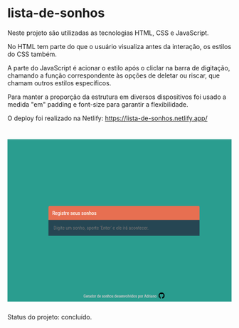 # lista-de-sonhos
Neste projeto são utilizadas as tecnologias HTML, CSS e JavaScript.

No HTML tem parte do que o usuário visualiza antes da interação, os estilos do CSS também.

A parte do JavaScript é acionar o estilo após o cliclar na barra de digitação, chamando a função correspondente às opções de deletar ou riscar, que chamam outros estilos específicos.

Para manter a proporção da estrutura em diversos dispositivos foi usado a medida "em" padding e font-size para garantir a flexibilidade.

O deploy foi realizado na Netlify: https://lista-de-sonhos.netlify.app/


<h1 align="center">
  <img alt="preview" title="versao desktop" src="https://raw.githubusercontent.com/AdrianoFront/lista-de-sonhos/main/assets/lista-de-sonhos.png"/>
</h1>

Status do projeto: concluído.
